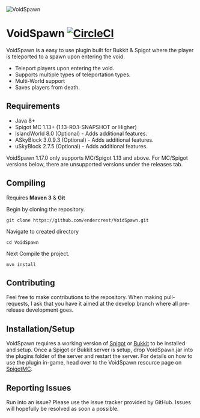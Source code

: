 ![VoidSpawn](https://www.spigotmc.org/attachments/voidspawn-png.135493/)

VoidSpawn [![CircleCI](https://circleci.com/gh/endercrest/VoidSpawn.svg?style=svg)](https://circleci.com/gh/endercrest/VoidSpawn)
=========
VoidSpawn is a easy to use plugin built for Bukkit & Spigot where the player is teleported to a spawn upon entering the void.  

* Teleport players upon entering the void.
* Supports multiple types of teleportation types.
* Multi-World support
* Saves players from death.

Requirements
------
* Java 8+
* Spigot MC 1.13+ (1.13-R0.1-SNAPSHOT or Higher)
* IslandWorld 8.0 (Optional) - Adds additional features.
* ASkyBlock 3.0.9.3 (Optional) - Adds additional features.
* uSkyBlock 2.7.5 (Optional) - Adds additional features.

VoidSpawn 1.17.0 only supports MC/Spigot 1.13 and above. For MC/Spigot versions below,
there are unsupported versions under the releases tab.

Compiling
------
Requires **Maven 3** & **Git**

Begin by cloning the repository.
```
git clone https://github.com/endercrest/VoidSpawn.git
```
Navigate to created directory
```
cd VoidSpawn
```
Next Compile the project.
```
mvn install
```

Contributing
------
Feel free to make contributions to the repository. When making
pull-requests, I ask that you have it aimed at the develop branch
where all pre-release development goes. 

Installation/Setup
------
VoidSpawn requires a working version of [Spigot](http://www.spigotmc.org/)
or [Bukkit](https://bukkit.org/) to be installed and setup. Once a Spigot
or Bukkit server is setup, drop VoidSpawn.jar into the plugins folder of
the server and restart the server. For details on how to use the plugin
in-game, head over to the VoidSpawn resource page on
[SpigotMC](https://www.spigotmc.org/resources/voidspawn.19350/).

Reporting Issues
------
Run into an issue? Please use the issue tracker provided by GitHub.
Issues will hopefully be resolved as soon a possible.
